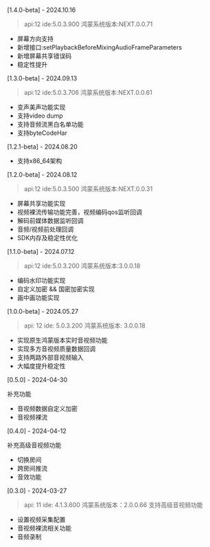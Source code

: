 [1.4.0-beta] - 2024.10.16
> api:12 ide:5.0.3.900 鸿蒙系统版本:NEXT.0.0.71
- 屏幕方向支持
- 新增接口:setPlaybackBeforeMixingAudioFrameParameters
- 新增屏幕共享错误码
- 稳定性提升

[1.3.0-beta] - 2024.09.13
> api:12 ide:5.0.3.706 鸿蒙系统版本:NEXT.0.0.61
- 变声美声功能实现
- 支持video dump
- 支持音频流黑白名单功能
- 支持byteCodeHar

[1.2.1-beta] - 2024.08.20
- 支持x86_64架构

[1.2.0-beta] - 2024.08.12
>api:12 ide:5.0.3.500 鸿蒙系统版本:NEXT.0.0.31
- 屏幕共享功能实现
- 视频裸流传输功能完善，视频编码qos监听回调
- 解码前媒体数据监听回调
- 音频/视频前处理回调
- SDK内存及稳定性优化

[1.1.0-beta] - 2024.07.12
>api:12 ide:5.0.3.200 鸿蒙系统版本:3.0.0.18
- 编码水印功能实现
- 自定义加密 && 国密加密实现
- 画中画功能实现


[1.0.0-beta] - 2024.05.27
>api: 12 ide: 5.0.3.200 鸿蒙系统版本: 3.0.0.18
- 实现原生鸿蒙版本实时音视频功能
- 实现多方音视频质量数据回调
- 支持两路外部音视频输入
- 大幅度提升稳定性

[0.5.0] - 2024-04-30

补充功能

- 音视频数据自定义加密
- 音视频裸流

[0.4.0] - 2024-04-12

补充高级音视频功能

- 切换房间
- 跨房间推流
- 音效功能

[0.3.0] - 2024-03-27
>api: 11 ide: 4.1.3.600 鸿蒙系统版本：2.0.0.66
支持高级音视频功能
- 设置视频采集配置
- 音视频裸流相关功能
- 音频录制
